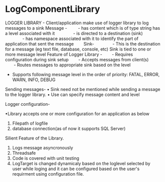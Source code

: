 # LogComponentLibrary
LOGGER LIBRARY - Client/application make use of  logger library to log messages to a sink
Message -
      - has content which is of type string has a level associated with it
    - is directed to a destination (sink)
    - has namespace associated with it to identify the part of application that sent the message
  Sink-
    - This is the destination for a message (eg text file, database, console, etc) Sink is tied to one or more message level
Feature of Logger Library - 
  - Requires configuration during sink setup
  - Accepts messages from client(s)
  - Routes messages to appropriate sink based on the level
   - Supports following message level in the order of priority: FATAL, ERROR, WARN, INFO, DEBUG 

Sending messages-
• Sink need not be mentioned while sending a message to the logger library.
• Use can specify message content and level 

Logger configuration- 

•Library accepts one or more configuration for an application as below
1. Filepath of logfile
2. database connection(as of now it supports SQL Server)

Silient Feature of the Library.
1. Logs message asyncronously
2. Threadsafe
3. Code is covered with unit testing
4. LogTarget is changed dynamicaly based on the loglevel selected by user while loging and it can be configured based on the user's requirment using configuration file.
